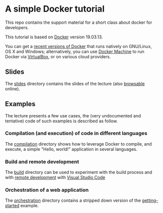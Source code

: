 # A simple Docker tutorial

This repo contains the support material for a short class about docker for
developers.

This tutorial is based on [Docker](https://www.docker.com/) version 19.03.13.

You can get a [recent versions of Docker](https://www.docker.com/get-docker)
that runs natively on GNU/Linux, OS X and Windows; alternatively, you can use
[Docker Machine](https://docs.docker.com/machine/) to run Docker via
[VirtualBox](https://www.virtualbox.org/), or on various cloud providers.

## Slides

The [slides](slides/) directory contains the slides of the lecture (also   [browsable](http://docker-tutorial.surge.sh/) online).

## Examples

The lecture presents a few use cases, the (very undocumented and tentative) code
of such examples is described as follow.

### Compilation (and execution) of code in different languages

The [compilation](examples/compilation/) directory shows how to leverage Docker
to compile, and execute, a simple "Hello, world!" application in several
languages.

### Build and remote development

The [build](examples/build/) directory can be used to experiment with the build
process and with [remote development](https://marketplace.visualstudio.com/items?itemName=ms-vscode-remote.vscode-remote-extensionpack) with [Visual Studio Code](https://code.visualstudio.com/)

### Orchestration of a web application

The [orchestration](examples/orchestration) directory contains a stripped
down version of the [getting-started](https://docs.docker.com/get-started/) example.

